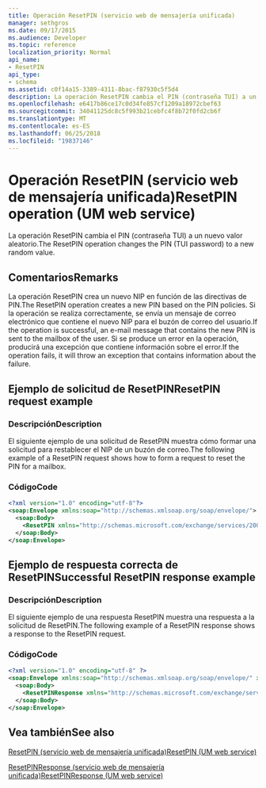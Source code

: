 ```yaml
---
title: Operación ResetPIN (servicio web de mensajería unificada)
manager: sethgros
ms.date: 09/17/2015
ms.audience: Developer
ms.topic: reference
localization_priority: Normal
api_name:
- ResetPIN
api_type:
- schema
ms.assetid: c0f14a15-3389-4311-8bac-f87930c5f5d4
description: La operación ResetPIN cambia el PIN (contraseña TUI) a un nuevo valor aleatorio.
ms.openlocfilehash: e6417b86ce17c0d34fe857cf1209a18972cbef63
ms.sourcegitcommit: 34041125dc8c5f993b21cebfc4f8b72f0fd2cb6f
ms.translationtype: MT
ms.contentlocale: es-ES
ms.lasthandoff: 06/25/2018
ms.locfileid: "19837146"
---
```

# <a name="resetpin-operation-um-web-service"></a><span data-ttu-id="4fef3-103">Operación ResetPIN (servicio web de mensajería unificada)</span><span class="sxs-lookup"><span data-stu-id="4fef3-103">ResetPIN operation (UM web service)</span></span>

<span data-ttu-id="4fef3-104">La operación ResetPIN cambia el PIN (contraseña TUI) a un nuevo valor aleatorio.</span><span class="sxs-lookup"><span data-stu-id="4fef3-104">The ResetPIN operation changes the PIN (TUI password) to a new random value.</span></span>
  
## <a name="remarks"></a><span data-ttu-id="4fef3-105">Comentarios</span><span class="sxs-lookup"><span data-stu-id="4fef3-105">Remarks</span></span>

<span data-ttu-id="4fef3-106">La operación ResetPIN crea un nuevo NIP en función de las directivas de PIN.</span><span class="sxs-lookup"><span data-stu-id="4fef3-106">The ResetPIN operation creates a new PIN based on the PIN policies.</span></span> <span data-ttu-id="4fef3-107">Si la operación se realiza correctamente, se envía un mensaje de correo electrónico que contiene el nuevo NIP para el buzón de correo del usuario.</span><span class="sxs-lookup"><span data-stu-id="4fef3-107">If the operation is successful, an e-mail message that contains the new PIN is sent to the mailbox of the user.</span></span> <span data-ttu-id="4fef3-108">Si se produce un error en la operación, producirá una excepción que contiene información sobre el error.</span><span class="sxs-lookup"><span data-stu-id="4fef3-108">If the operation fails, it will throw an exception that contains information about the failure.</span></span>
  
## <a name="resetpin-request-example"></a><span data-ttu-id="4fef3-109">Ejemplo de solicitud de ResetPIN</span><span class="sxs-lookup"><span data-stu-id="4fef3-109">ResetPIN request example</span></span>

### <a name="description"></a><span data-ttu-id="4fef3-110">Descripción</span><span class="sxs-lookup"><span data-stu-id="4fef3-110">Description</span></span>

<span data-ttu-id="4fef3-111">El siguiente ejemplo de una solicitud de ResetPIN muestra cómo formar una solicitud para restablecer el NIP de un buzón de correo.</span><span class="sxs-lookup"><span data-stu-id="4fef3-111">The following example of a ResetPIN request shows how to form a request to reset the PIN for a mailbox.</span></span>
  
### <a name="code"></a><span data-ttu-id="4fef3-112">Código</span><span class="sxs-lookup"><span data-stu-id="4fef3-112">Code</span></span>

```XML
<?xml version="1.0" encoding="utf-8"?>
<soap:Envelope xmlns:soap="http://schemas.xmlsoap.org/soap/envelope/">
  <soap:Body>
    <ResetPIN xmlns="http://schemas.microsoft.com/exchange/services/2006/messages" />
  </soap:Body>
</soap:Envelope>
```

## <a name="successful-resetpin-response-example"></a><span data-ttu-id="4fef3-113">Ejemplo de respuesta correcta de ResetPIN</span><span class="sxs-lookup"><span data-stu-id="4fef3-113">Successful ResetPIN response example</span></span>

### <a name="description"></a><span data-ttu-id="4fef3-114">Descripción</span><span class="sxs-lookup"><span data-stu-id="4fef3-114">Description</span></span>

<span data-ttu-id="4fef3-115">El siguiente ejemplo de una respuesta ResetPIN muestra una respuesta a la solicitud de ResetPIN.</span><span class="sxs-lookup"><span data-stu-id="4fef3-115">The following example of a ResetPIN response shows a response to the ResetPIN request.</span></span>
  
### <a name="code"></a><span data-ttu-id="4fef3-116">Código</span><span class="sxs-lookup"><span data-stu-id="4fef3-116">Code</span></span>

```XML
<?xml version="1.0" encoding="utf-8" ?> 
<soap:Envelope xmlns:soap="http://schemas.xmlsoap.org/soap/envelope/" xmlns:xsi="http://www.w3.org/2001/XMLSchema-instance" xmlns:xsd="http://www.w3.org/2001/XMLSchema">
  <soap:Body>
    <ResetPINResponse xmlns="http://schemas.microsoft.com/exchange/services/2006/messages" /> 
  </soap:Body>
</soap:Envelope>
```

## <a name="see-also"></a><span data-ttu-id="4fef3-117">Vea también</span><span class="sxs-lookup"><span data-stu-id="4fef3-117">See also</span></span>



[<span data-ttu-id="4fef3-118">ResetPIN (servicio web de mensajería unificada)</span><span class="sxs-lookup"><span data-stu-id="4fef3-118">ResetPIN (UM web service)</span></span>](resetpin-um-web-service.md)
  
[<span data-ttu-id="4fef3-119">ResetPINResponse (servicio web de mensajería unificada)</span><span class="sxs-lookup"><span data-stu-id="4fef3-119">ResetPINResponse (UM web service)</span></span>](resetpinresponse-um-web-service.md)


